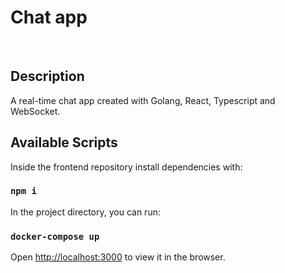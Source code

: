 # Chat app

<br>

## Description

A real-time chat app created with Golang, React, Typescript and WebSocket.


## Available Scripts

Inside the frontend repository install dependencies with:

### `npm i`

In the project directory, you can run:

### `docker-compose up`

Open [http://localhost:3000](http://localhost:3000) to view it in the browser.
